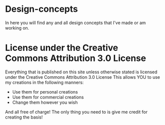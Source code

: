 # Design-concepts

In here you will find any and all design concepts that I've made or am working on.

# License under the Creative Commons Attribution 3.0 License
Everything that is published on this site unless otherwise stated is licensed under the Creative Commons Attribution 3.0 License This allows YOU to use my creations in the following manners:

 * Use them for personal creations
 * Use them for commercial creations
 * Change them however you wish
 
And all free of charge! The only thing you need to is give me credit for creating the basis!
